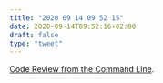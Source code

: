 ```yaml
---
title: "2020 09 14 09 52 15"
date: 2020-09-14T09:52:16+02:00
draft: false
type: "tweet"
---
```

[Code Review from the Command Line](https://blog.jez.io/cli-code-review/).
